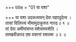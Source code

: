 +++
title = "01 या वशा"

+++
या वशा उदकल्पयन् देवा यज्ञादुदेत्य ।  
तासां विलिप्त्यं भीमामुदाकुरुत नारदः॥ १ ॥  
तां देवा अमीमांसन्त वशेयामवशेति ।  
तामब्रवीन्नारद एषा वशानां वशतमा ॥ २ ॥